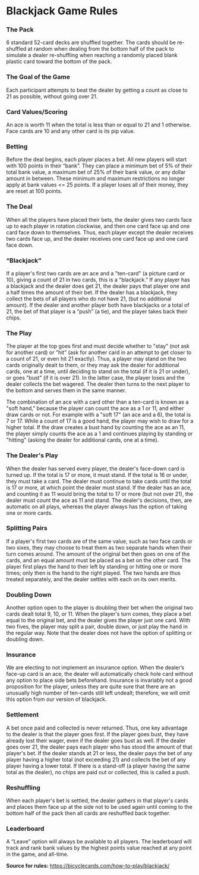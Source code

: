 # Blackjack Game Rules

### The Pack
6 standard 52-card decks are shuffled together. The cards should be re-shuffled at random when dealing from the bottom half of the pack to simulate a dealer re-shuffling when reaching a randomly placed blank plastic card toward the bottom of the pack. 

### The Goal of the Game
Each participant attempts to beat the dealer by getting a count as close to 21 as possible, without going over 21.

### Card Values/Scoring
An ace is worth 11 when the total is less than or equal to 21 and 1 otherwise. Face cards are 10 and any other card is its pip value.

### Betting
Before the deal begins, each player places a bet. All new players will start with 100 points in their “bank”. They can place a minimum bet of 5% of their total bank value, a maximum bet of 25% of their bank value, or any dollar amount in between. These minimum and maximum restrictions no longer apply at bank values <= 25 points. If a player loses all of their money, they are reset at 100 points. 

### The Deal
When all the players have placed their bets, the dealer gives two cards face up to each player in rotation clockwise, and then one card face up and one card face down to themselves. Thus, each player except the dealer receives two cards face up, and the dealer receives one card face up and one card face down. 

### “Blackjack”
If a player's first two cards are an ace and a "ten-card" (a picture card or 10), giving a count of 21 in two cards, this is a "blackjack." If any player has a blackjack and the dealer does get 21, the dealer pays that player one and a half times the amount of their bet. If the dealer has a blackjack, they collect the bets of all players who do not have 21, (but no additional amount). If the dealer and another player both have blackjacks or a total of 21, the bet of that player is a “push” (a tie), and the player takes back their chips.

### The Play
The player at the top goes first and must decide whether to "stay" (not ask for another card) or "hit" (ask for another card in an attempt to get closer to a count of 21, or even hit 21 exactly). Thus, a player may stand on the two cards originally dealt to them, or they may ask the dealer for additional cards, one at a time, until deciding to stand on the total (if it is 21 or under), or goes "bust" (if it is over 21). In the latter case, the player loses and the dealer collects the bet wagered. The dealer then turns to the next player to the bottom and serves them in the same manner.

The combination of an ace with a card other than a ten-card is known as a "soft hand," because the player can count the ace as a 1 or 11, and either draw cards or not. For example with a "soft 17" (an ace and a 6), the total is 7 or 17. While a count of 17 is a good hand, the player may wish to draw for a higher total. If the draw creates a bust hand by counting the ace as an 11, the player simply counts the ace as a 1 and continues playing by standing or "hitting" (asking the dealer for additional cards, one at a time).

### The Dealer's Play
When the dealer has served every player, the dealer's face-down card is turned up. If the total is 17 or more, it must stand. If the total is 16 or under, they must take a card. The dealer must continue to take cards until the total is 17 or more, at which point the dealer must stand. If the dealer has an ace, and counting it as 11 would bring the total to 17 or more (but not over 21), the dealer must count the ace as 11 and stand. The dealer's decisions, then, are automatic on all plays, whereas the player always has the option of taking one or more cards.

### Splitting Pairs
If a player's first two cards are of the same value, such as two face cards or two sixes, they may choose to treat them as two separate hands when their turn comes around. The amount of the original bet then goes on one of the cards, and an equal amount must be placed as a bet on the other card. The player first plays the hand to their left by standing or hitting one or more times; only then is the hand to the right played. The two hands are thus treated separately, and the dealer settles with each on its own merits.

### Doubling Down
Another option open to the player is doubling their bet when the original two cards dealt total 9, 10, or 11. When the player's turn comes, they place a bet equal to the original bet, and the dealer gives the player just one card. With two fives, the player may split a pair, double down, or just play the hand in the regular way. Note that the dealer does not have the option of splitting or doubling down.

### Insurance
We are electing to not implement an insurance option. When the dealer’s face-up card is an ace, the dealer will automatically check hole card without any option to place side bets beforehand. Insurance is invariably not a good proposition for the player, unless they are quite sure that there are an unusually high number of ten-cards still left undealt; therefore, we will omit this option from our version of blackjack. 

### Settlement
A bet once paid and collected is never returned. Thus, one key advantage to the dealer is that the player goes first. If the player goes bust, they have already lost their wager, even if the dealer goes bust as well. If the dealer goes over 21, the dealer pays each player who has stood the amount of that player's bet. If the dealer stands at 21 or less, the dealer pays the bet of any player having a higher total (not exceeding 21) and collects the bet of any player having a lower total. If there is a stand-off (a player having the same total as the dealer), no chips are paid out or collected, this is called a push.

### Reshuffling
When each player's bet is settled, the dealer gathers in that player's cards and places them face up at the side not to be used again until coming to the bottom half of the pack then all cards are reshuffled back together. 

### Leaderboard
A “Leave” option will always be available to all players. The leaderboard will track and rank bank values by the highest points value reached at any point in the game, and all-time. 


**Source for rules:** https://bicyclecards.com/how-to-play/blackjack/
